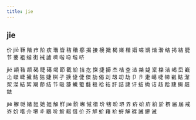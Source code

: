 ```yaml
---
title: jie
---
```


## jie
价
jiē
鞂
階
疖
阶
痎
瑎
皆
秸
稭
癤
揭
接
椄
擑
楬
嫅
楷
媘
嗟
鶛
煯
湝
结
掲
結
脻
节
菨
袓
蝔
街
裓
謯
嚌
喈
喼
堦
哜





jié
頡
鞊
颉
碣
睫
礍
竭
節
截
紒
拮
扢
搩
捷
擳
杰
桔
杢
迼
桀
媫
楶
榤
洁
嵑
岊
嶻
尐
嵥
崨
擮
鮚
狤
婕
桝
孑
掶
偼
倢
傑
劼
偈
刦
刼
刧
劫
卩
卪
疌
嶱
啑
幯
巀
鲒
潔
洯
滐
結
絜
羯
莭
结
节
昅
蓵
蠘
蠞
蠽
衱
袷
袺
訐
詰
誱
讦
蛣
蜐
诘
趌
跲
踕
鍻
镼
鉣

















































jiě
檞
毑
媎
飷
她
姐
解
觧
jiè
骱
嶰
悈
徣
玠
犗
畍
琾
界
疥
砎
庎
紒
斺
楐
届
屆
戒
岕
妎
唶
介
堺
丯
鶡
吤
魪
耤
借
价
芥
觧
蚧
藉
衸
蛶
解
褯
誡
鎅
诫
